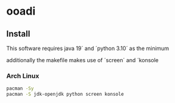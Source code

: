 # ooadi

## Install
This software requires java 19´ and ´python 3.10´ as the minimum

additionally the makefile makes use of ´screen´ and ´konsole

### Arch Linux
```bash
pacman -Sy
pacman -S jdk-openjdk python screen konsole
```
